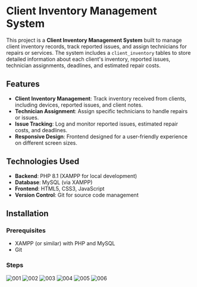 # Client Inventory Management System

This project is a **Client Inventory Management System** built to manage client inventory records, track reported issues, and assign technicians for repairs or services. The system includes a `client_inventory` tables to store detailed information about each client's inventory, reported issues, technician assignments, deadlines, and estimated repair costs.

## Features
- **Client Inventory Management**: Track inventory received from clients, including devices, reported issues, and client notes.
- **Technician Assignment**: Assign specific technicians to handle repairs or issues.
- **Issue Tracking**: Log and monitor reported issues, estimated repair costs, and deadlines.
- **Responsive Design**: Frontend designed for a user-friendly experience on different screen sizes.

## Technologies Used
- **Backend**: PHP 8.1 (XAMPP for local development)
- **Database**: MySQL (via XAMPP)
- **Frontend**: HTML5, CSS3, JavaScript
- **Version Control**: Git for source code management

## Installation

### Prerequisites
- XAMPP (or similar) with PHP and MySQL
- Git

### Steps
![001](https://github.com/user-attachments/assets/9913e4f0-fdab-41bb-ac84-21e85329fa3b)
![002](https://github.com/user-attachments/assets/f3c63619-29d5-4f2f-b0e2-627630fe1b59)
![003](https://github.com/user-attachments/assets/e778241b-869b-4273-96cd-5df66cea7cca)
![004](https://github.com/user-attachments/assets/05d1496a-9629-4973-8103-b981a0432318)
![005](https://github.com/user-attachments/assets/b051dbf4-2eb9-4352-ae1c-0262525341a3)
![006](https://github.com/user-attachments/assets/2506c638-2a78-4aa2-9d00-cfb52e6bb3a5)
